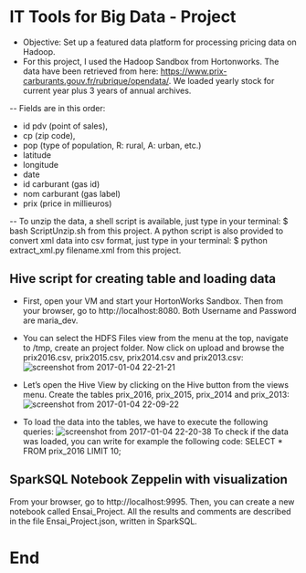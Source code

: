 # IT Tools for Big Data - Project

* Objective: Set up a featured data platform for processing pricing data on Hadoop.
* For this project, I used the Hadoop Sandbox from Hortonworks.
The data have been retrieved from here: https://www.prix-carburants.gouv.fr/rubrique/opendata/.
We loaded yearly stock for current year plus 3 years of annual archives.

-- Fields are in this order:
* id pdv (point of sales),
* cp (zip code),
* pop (type of population, R: rural, A: urban, etc.)
* latitude
* longitude
* date
* id carburant (gas id)
* nom carburant (gas label)
* prix (price in millieuros)

-- To unzip the data, a shell script is available, just type in your terminal:
$ bash ScriptUnzip.sh from this project.
A python script is also provided to convert xml data into csv format, just type in your terminal:
$ python extract_xml.py filename.xml from this project.


## Hive script for creating table and loading data

* First, open your VM and start your HortonWorks Sandbox. Then from your browser, go to http://localhost:8080. Both Username and Password are maria_dev.
* You can select the HDFS Files view from the menu at the top, navigate to /tmp, create an project folder. Now click on upload and browse the prix2016.csv, prix2015.csv, prix2014.csv and prix2013.csv:
![screenshot from 2017-01-04 22-21-21](https://cloud.githubusercontent.com/assets/23345653/21659746/6e4a22fc-d2cc-11e6-920a-b6b1f53b3a17.png)

* Let’s open the Hive View by clicking on the Hive button from the views menu. Create the tables prix_2016, prix_2015, prix_2014 and prix_2013:
![screenshot from 2017-01-04 22-09-22](https://cloud.githubusercontent.com/assets/23345653/21659388/ba8fe5ea-d2ca-11e6-9d78-db055892bda3.png)

* To load the data into the tables, we have to execute the following queries:
![screenshot from 2017-01-04 22-20-38](https://cloud.githubusercontent.com/assets/23345653/21659672/2d7b1ad8-d2cc-11e6-8eb2-4eb44a6eded4.png)
To check if the data was loaded, you can write for example the following code:
SELECT * FROM prix_2016 LIMIT 10;


## SparkSQL Notebook Zeppelin with visualization

From your browser, go to http://localhost:9995.
Then, you can create a new notebook called Ensai_Project. All the results and comments are described in the file Ensai_Project.json, written in SparkSQL.

# End

